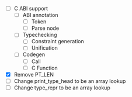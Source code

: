 * [ ] C ABI support
  * [ ] ABI annotation
    * [ ] Token
    * [ ] Parse node
  * [ ] Typechecking
    * [ ] Constraint generation
    * [ ] Unification
  * [ ] Codegen
    * [ ] Call
    * [ ] C Function
* [x] Remove PT_LEN
* [ ] Change print_type_head to be an array lookup
* [ ] Change type_repr to be an array lookup
